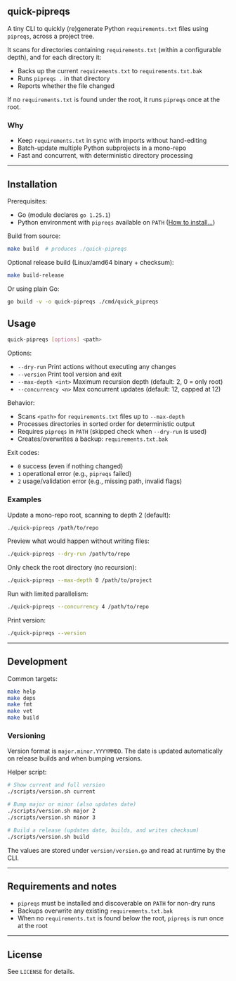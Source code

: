 ## quick-pipreqs

A tiny CLI to quickly (re)generate Python `requirements.txt` files using `pipreqs`, across a project tree.

It scans for directories containing `requirements.txt` (within a configurable depth), and for each directory it:

- Backs up the current `requirements.txt` to `requirements.txt.bak`
- Runs `pipreqs .` in that directory
- Reports whether the file changed

If no `requirements.txt` is found under the root, it runs `pipreqs` once at the root.

### Why

- Keep `requirements.txt` in sync with imports without hand-editing
- Batch-update multiple Python subprojects in a mono-repo
- Fast and concurrent, with deterministic directory processing

---

## Installation

Prerequisites:

- Go (module declares `go 1.25.1`)
- Python environment with `pipreqs` available on `PATH` ([How to install...](https://github.com/bndr/pipreqs?tab=readme-ov-file#installation))

Build from source:

```bash
make build  # produces ./quick-pipreqs
```

Optional release build (Linux/amd64 binary + checksum):

```bash
make build-release
```

Or using plain Go:

```bash
go build -v -o quick-pipreqs ./cmd/quick_pipreqs
```

## Usage

```bash
quick-pipreqs [options] <path>
```

Options:

- `--dry-run`           Print actions without executing any changes
- `--version`           Print tool version and exit
- `--max-depth <int>`   Maximum recursion depth (default: 2, 0 = only root)
- `--concurrency <n>`   Max concurrent updates (default: 12, capped at 12)

Behavior:

- Scans `<path>` for `requirements.txt` files up to `--max-depth`
- Processes directories in sorted order for deterministic output
- Requires `pipreqs` in `PATH` (skipped check when `--dry-run` is used)
- Creates/overwrites a backup: `requirements.txt.bak`

Exit codes:

- `0` success (even if nothing changed)
- `1` operational error (e.g., `pipreqs` failed)
- `2` usage/validation error (e.g., missing path, invalid flags)

### Examples

Update a mono-repo root, scanning to depth 2 (default):

```bash
./quick-pipreqs /path/to/repo
```

Preview what would happen without writing files:

```bash
./quick-pipreqs --dry-run /path/to/repo
```

Only check the root directory (no recursion):

```bash
./quick-pipreqs --max-depth 0 /path/to/project
```

Run with limited parallelism:

```bash
./quick-pipreqs --concurrency 4 /path/to/repo
```

Print version:

```bash
./quick-pipreqs --version
```

---

## Development

Common targets:

```bash
make help
make deps
make fmt
make vet
make build
```

### Versioning

Version format is `major.minor.YYYYMMDD`. The date is updated automatically on release builds and when bumping versions.

Helper script:

```bash
# Show current and full version
./scripts/version.sh current

# Bump major or minor (also updates date)
./scripts/version.sh major 2
./scripts/version.sh minor 3

# Build a release (updates date, builds, and writes checksum)
./scripts/version.sh build
```

The values are stored under `version/version.go` and read at runtime by the CLI.

---

## Requirements and notes

- `pipreqs` must be installed and discoverable on `PATH` for non-dry runs
- Backups overwrite any existing `requirements.txt.bak`
- When no `requirements.txt` is found below the root, `pipreqs` is run once at the root

---

## License

See `LICENSE` for details.



